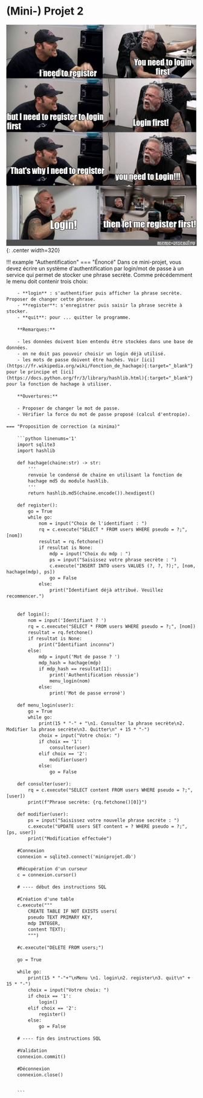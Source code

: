 # (Mini-) Projet 2

![](../images/meme_login.jpg){: .center width=320} 


!!! example "Authentification"
    === "Énoncé" 
        Dans ce mini-projet, vous devez écrire un système d'authentification par login/mot de passe à un service qui permet de stocker une phrase secrète. Comme précédemment le menu doit contenir trois choix:

        - **login** : s'authentifier puis afficher la phrase secrète. Proposer de changer cette phrase.
        - **register**: s'enregistrer puis saisir la phrase secrète à stocker.
        - **quit**: pour ... quitter le programme.

        **Remarques:**

        - les données doivent bien entendu être stockées dans une base de données.
        - on ne doit pas pouvoir choisir un login déjà utilisé.
        - les mots de passe doivent être hachés. Voir [ici](https://fr.wikipedia.org/wiki/Fonction_de_hachage){:target="_blank"}  pour le principe et [ici](https://docs.python.org/fr/3/library/hashlib.html){:target="_blank"} pour la fonction de hachage à utiliser.

        **Ouvertures:**

        - Proposer de changer le mot de passe.
        - Vérifier la force du mot de passe proposé (calcul d'entropie).

    === "Proposition de correction (a minima)" 

        ```python linenums='1'
        import sqlite3
        import hashlib

        def hachage(chaine:str) -> str:
            '''
            renvoie le condensé de chaine en utilisant la fonction de
            hachage md5 du module hashlib.
            '''
            return hashlib.md5(chaine.encode()).hexdigest()

        def register():
            go = True
            while go:
                nom = input("Choix de l'identifiant : ")
                rq = c.execute("SELECT * FROM users WHERE pseudo = ?;", [nom])
                resultat = rq.fetchone()
                if resultat is None:
                    mdp = input("Choix du mdp : ")
                    ps = input("Saisissez votre phrase secrète : ")
                    c.execute("INSERT INTO users VALUES (?, ?, ?);", [nom, hachage(mdp), ps])
                    go = False
                else:
                    print("Identifiant déjà attribué. Veuillez recommencer.")


        def login():
            nom = input('Identifiant ? ')
            rq = c.execute("SELECT * FROM users WHERE pseudo = ?;", [nom])
            resultat = rq.fetchone()
            if resultat is None:
                print("Identifiant inconnu")
            else:
                mdp = input('Mot de passe ? ')
                mdp_hash = hachage(mdp)
                if mdp_hash == resultat[1]:
                    print('Authentification réussie')
                    menu_login(nom)
                else:
                    print('Mot de passe erroné')

        def menu_login(user):
            go = True
            while go:
                print(15 * "-" + "\n1. Consulter la phrase secrète\n2. Modifier la phrase secrète\n3. Quitter\n" + 15 * "-")
                choix = input("Votre choix: ")
                if choix == '1':
                    consulter(user)
                elif choix == '2':
                    modifier(user)
                else:
                    go = False

        def consulter(user):
            rq = c.execute("SELECT content FROM users WHERE pseudo = ?;", [user])
            print(f"Phrase secrète: {rq.fetchone()[0]}")

        def modifier(user):
            ps = input("Saisissez votre nouvelle phrase secrète : ")
            c.execute("UPDATE users SET content = ? WHERE pseudo = ?;", [ps, user])
            print("Modification effectuée")

        #Connexion
        connexion = sqlite3.connect('miniprojet.db')

        #Récupération d'un curseur
        c = connexion.cursor()

        # ---- début des instructions SQL

        #Création d'une table
        c.execute("""
            CREATE TABLE IF NOT EXISTS users(
            pseudo TEXT PRIMARY KEY,
            mdp INTEGER,
            content TEXT);
            """)

        #c.execute("DELETE FROM users;")

        go = True

        while go:
            print(15 * "-"+"\nMenu \n1. login\n2. register\n3. quit\n" + 15 * "-")
            choix = input("Votre choix: ")
            if choix == '1':
                login()
            elif choix == '2':
                register()
            else:
                go = False

        # ---- fin des instructions SQL

        #Validation
        connexion.commit()

        #Déconnexion
        connexion.close()


        ```
        
